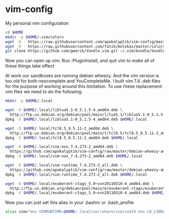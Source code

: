 vim-config
==========

My personal vim configuration

```bash
cd $HOME
mkdir -p $HOME/.vim/colors
wget -O - https://raw.githubusercontent.com/apokalyptik/vim-config/master/.vimrc > $HOME/.vimrc
wget -O - https://raw.githubusercontent.com/fatih/molokai/master/colors/molokai.vim > $HOME/.vim/colors/molokai.vim
git clone https://github.com/gmarik/Vundle.vim.git ~/.vim/bundle/Vundle.vim
```

Now you can open up vim. Run :PluginInstall, and quit vim to make all of these things take effect

At work our sandboxes are running debian wheezy.  And the vim version is too old for both neocomplete and YouCompleteMe.  I built vim 7.4 .deb files for the purpose of working around this limitation. To use rhese replacement vim files we need to do the following:

```bash
mkdir -p $HOME/.local

wget -O $HOME/.local/liblua5.1-0_5.1.5-4_amd64.deb \
  http://ftp.us.debian.org/debian/pool/main/l/lua5.1/liblua5.1-0_5.1.5-4_amd64.deb
dpkg -X $HOME/.local/liblua5.1-0_5.1.5-4_amd64.deb $HOME/.local

wget -O $HOME/.local/tcl8.5_8.5.11-2_amd64.deb \
  http://ftp.us.debian.org/debian/pool/main/t/tcl8.5/tcl8.5_8.5.11-2_amd64.deb
dpkg -X $HOME/.local/tcl8.5_8.5.11-2_amd64.deb $HOME/.local

wget -O $HOME/.local/vim-nox_7.4.273-2_amd64.deb \
  https://github.com/apokalyptik/vim-config/raw/master/debian-wheezy-amd64/vim-nox_7.4.273-2_amd64.deb
dpkg -X $HOME/.local/vim-nox_7.4.273-2_amd64.deb $HOME/.local

wget -O $HOME/.local/vim-runtime_7.4.273-2_all.deb \
  https://github.com/apokalyptik/vim-config/raw/master/debian-wheezy-amd64/vim-runtime_7.4.273-2_all.deb
dpkg -X $HOME/.local/vim-runtime_7.4.273-2_all.deb $HOME/.local

wget -O $HOME/.local/exuberant-ctags_5.9~svn20110310-4_amd64.deb \
  http://ftp.us.debian.org/debian/pool/main/e/exuberant-ctags/exuberant-ctags_5.9~svn20110310-4_amd64.deb
dpkg -X $HOME/.local/exuberant-ctags_5.9~svn20110310-4_amd64.deb $HOME/.local
```

Now you can just set this alias in your .bashrc or .bash_profile

```bash
alias vim="env VIMRUNTIME=$HOME/.local/usr/share/vim/vim74 env LD_LIBRARY_PATH=$HOME/.local/usr/lib:$HOME/.local/usr/lib/x86_64-linux-gnu $HOME/.local/usr/bin/vim.nox"
```

